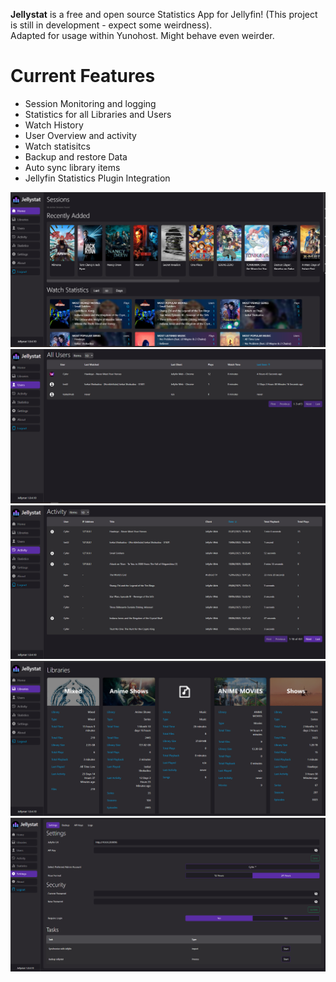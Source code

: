 **Jellystat** is a free and open source Statistics App for Jellyfin! (This project is still in development - expect some weirdness). \
Adapted for usage within Yunohost. Might behave even weirder.
# Current Features
- Session Monitoring and logging
- Statistics for all Libraries and Users
- Watch History
- User Overview and activity
- Watch statisitcs
- Backup and restore Data
- Auto sync library items
- Jellyfin Statistics Plugin Integration

![Home](/doc/screenshots/Home.PNG)
![Users](/doc/screenshots/Users.PNG)
![Activity](/doc/screenshots/Activity.PNG)
![Libraries](/doc/screenshots/Libraries.PNG)
![Settings](/doc/screenshots/settings.PNG)

